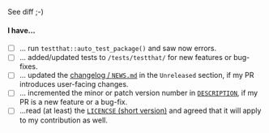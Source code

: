 <!-- Please start with a brief summary. If it's trivial, "See diff" and deletingthe rest of the template text is fine :-) -->

See diff ;-)

<!-- If your PR includes more substantial changes, please explain them above and then mark the relevant boxes below (with an x). Deleting, or moving irrelevant lines down without the [ ], and/or striking them out with ~~...~~ is fine :-) -->

#### I have...

- [ ] ... run `testthat::auto_test_package()` and saw now errors.
- [ ] ... added/updated tests to `/tests/testthat/` for new features or bug-fixes.
- [ ] ... updated the [changelog / `NEWS.md`](https://github.com/tibhannover/BacDiveR/blob/master/NEWS.md) in the `Unreleased` section, if my PR introduces user-facing changes.
- [ ] ... incremented the minor or patch version number in [`DESCRIPTION`](https://github.com/tibhannover/BacDiveR/blob/master/DESCRIPTION), if my PR is a new feature or a bug-fix.
- [ ] ...read (at least) the [`LICENCSE` (short version)](https://github.com/tibhannover/BacDiveR/tree/master/LICENSE) and agreed that it will apply to my contribution as well. 

<!-- Thank you! -->
